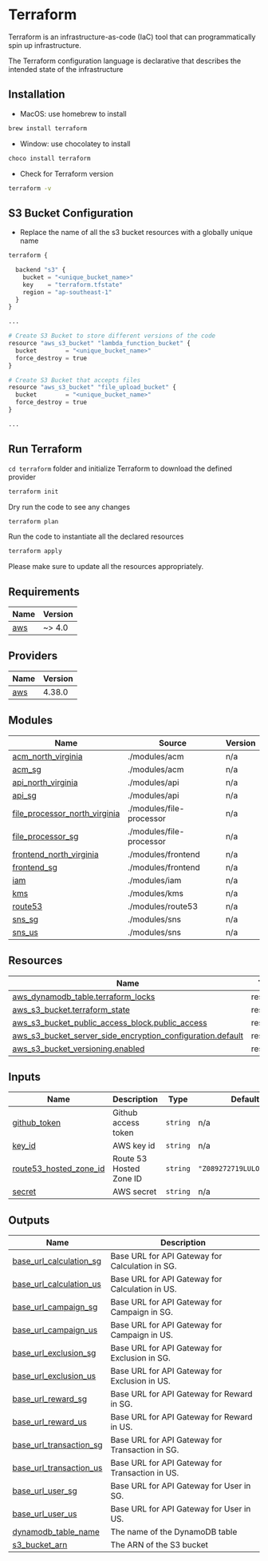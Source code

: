 # Terraform

Terraform is an infrastructure-as-code (IaC) tool that can programmatically spin up infrastructure.

The Terraform configuration language is declarative that describes the intended state of the infrastructure

## Installation

- MacOS: use homebrew to install

```bash
brew install terraform
```

- Window: use chocolatey to install

```bash
choco install terraform
```

- Check for Terraform version

```bash
terraform -v
```

## S3 Bucket Configuration

- Replace the name of all the s3 bucket resources with a globally unique name

```python
terraform {

  backend "s3" {
    bucket = "<unique_bucket_name>"
    key    = "terraform.tfstate"
    region = "ap-southeast-1"
  }
}

...

# Create S3 Bucket to store different versions of the code
resource "aws_s3_bucket" "lambda_function_bucket" {
  bucket        = "<unique_bucket_name>"
  force_destroy = true
}

# Create S3 Bucket that accepts files
resource "aws_s3_bucket" "file_upload_bucket" {
  bucket        = "<unique_bucket_name>"
  force_destroy = true
}

...

```

## Run Terraform

`cd terraform` folder and initialize Terraform to download the defined provider

```bash
terraform init
```

Dry run the code to see any changes

```bash
terraform plan
```

Run the code to instantiate all the declared resources

```bash
terraform apply
```

Please make sure to update all the resources appropriately.

<!-- BEGIN_TF_DOCS -->
## Requirements

| Name | Version |
|------|---------|
| <a name="requirement_aws"></a> [aws](#requirement\_aws) | ~> 4.0 |

## Providers

| Name | Version |
|------|---------|
| <a name="provider_aws"></a> [aws](#provider\_aws) | 4.38.0 |

## Modules

| Name | Source | Version |
|------|--------|---------|
| <a name="module_acm_north_virginia"></a> [acm\_north\_virginia](#module\_acm\_north\_virginia) | ./modules/acm | n/a |
| <a name="module_acm_sg"></a> [acm\_sg](#module\_acm\_sg) | ./modules/acm | n/a |
| <a name="module_api_north_virginia"></a> [api\_north\_virginia](#module\_api\_north\_virginia) | ./modules/api | n/a |
| <a name="module_api_sg"></a> [api\_sg](#module\_api\_sg) | ./modules/api | n/a |
| <a name="module_file_processor_north_virginia"></a> [file\_processor\_north\_virginia](#module\_file\_processor\_north\_virginia) | ./modules/file-processor | n/a |
| <a name="module_file_processor_sg"></a> [file\_processor\_sg](#module\_file\_processor\_sg) | ./modules/file-processor | n/a |
| <a name="module_frontend_north_virginia"></a> [frontend\_north\_virginia](#module\_frontend\_north\_virginia) | ./modules/frontend | n/a |
| <a name="module_frontend_sg"></a> [frontend\_sg](#module\_frontend\_sg) | ./modules/frontend | n/a |
| <a name="module_iam"></a> [iam](#module\_iam) | ./modules/iam | n/a |
| <a name="module_kms"></a> [kms](#module\_kms) | ./modules/kms | n/a |
| <a name="module_route53"></a> [route53](#module\_route53) | ./modules/route53 | n/a |
| <a name="module_sns_sg"></a> [sns\_sg](#module\_sns\_sg) | ./modules/sns | n/a |
| <a name="module_sns_us"></a> [sns\_us](#module\_sns\_us) | ./modules/sns | n/a |

## Resources

| Name | Type |
|------|------|
| [aws_dynamodb_table.terraform_locks](https://registry.terraform.io/providers/hashicorp/aws/latest/docs/resources/dynamodb_table) | resource |
| [aws_s3_bucket.terraform_state](https://registry.terraform.io/providers/hashicorp/aws/latest/docs/resources/s3_bucket) | resource |
| [aws_s3_bucket_public_access_block.public_access](https://registry.terraform.io/providers/hashicorp/aws/latest/docs/resources/s3_bucket_public_access_block) | resource |
| [aws_s3_bucket_server_side_encryption_configuration.default](https://registry.terraform.io/providers/hashicorp/aws/latest/docs/resources/s3_bucket_server_side_encryption_configuration) | resource |
| [aws_s3_bucket_versioning.enabled](https://registry.terraform.io/providers/hashicorp/aws/latest/docs/resources/s3_bucket_versioning) | resource |

## Inputs

| Name | Description | Type | Default | Required |
|------|-------------|------|---------|:--------:|
| <a name="input_github_token"></a> [github\_token](#input\_github\_token) | Github access token | `string` | n/a | yes |
| <a name="input_key_id"></a> [key\_id](#input\_key\_id) | AWS key id | `string` | n/a | yes |
| <a name="input_route53_hosted_zone_id"></a> [route53\_hosted\_zone\_id](#input\_route53\_hosted\_zone\_id) | Route 53 Hosted Zone ID | `string` | `"Z089272719LULOG2M18OT"` | no |
| <a name="input_secret"></a> [secret](#input\_secret) | AWS secret | `string` | n/a | yes |

## Outputs

| Name | Description |
|------|-------------|
| <a name="output_base_url_calculation_sg"></a> [base\_url\_calculation\_sg](#output\_base\_url\_calculation\_sg) | Base URL for API Gateway for Calculation in SG. |
| <a name="output_base_url_calculation_us"></a> [base\_url\_calculation\_us](#output\_base\_url\_calculation\_us) | Base URL for API Gateway for Calculation in US. |
| <a name="output_base_url_campaign_sg"></a> [base\_url\_campaign\_sg](#output\_base\_url\_campaign\_sg) | Base URL for API Gateway for Campaign in SG. |
| <a name="output_base_url_campaign_us"></a> [base\_url\_campaign\_us](#output\_base\_url\_campaign\_us) | Base URL for API Gateway for Campaign in US. |
| <a name="output_base_url_exclusion_sg"></a> [base\_url\_exclusion\_sg](#output\_base\_url\_exclusion\_sg) | Base URL for API Gateway for Exclusion in SG. |
| <a name="output_base_url_exclusion_us"></a> [base\_url\_exclusion\_us](#output\_base\_url\_exclusion\_us) | Base URL for API Gateway for Exclusion in US. |
| <a name="output_base_url_reward_sg"></a> [base\_url\_reward\_sg](#output\_base\_url\_reward\_sg) | Base URL for API Gateway for Reward in SG. |
| <a name="output_base_url_reward_us"></a> [base\_url\_reward\_us](#output\_base\_url\_reward\_us) | Base URL for API Gateway for Reward in US. |
| <a name="output_base_url_transaction_sg"></a> [base\_url\_transaction\_sg](#output\_base\_url\_transaction\_sg) | Base URL for API Gateway for Transaction in SG. |
| <a name="output_base_url_transaction_us"></a> [base\_url\_transaction\_us](#output\_base\_url\_transaction\_us) | Base URL for API Gateway for Transaction in US. |
| <a name="output_base_url_user_sg"></a> [base\_url\_user\_sg](#output\_base\_url\_user\_sg) | Base URL for API Gateway for User in SG. |
| <a name="output_base_url_user_us"></a> [base\_url\_user\_us](#output\_base\_url\_user\_us) | Base URL for API Gateway for User in US. |
| <a name="output_dynamodb_table_name"></a> [dynamodb\_table\_name](#output\_dynamodb\_table\_name) | The name of the DynamoDB table |
| <a name="output_s3_bucket_arn"></a> [s3\_bucket\_arn](#output\_s3\_bucket\_arn) | The ARN of the S3 bucket |
<!-- END_TF_DOCS -->
